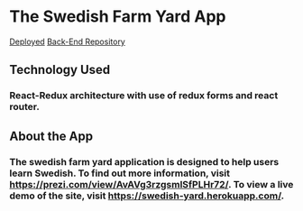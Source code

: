 # The Swedish Farm Yard App 

[Deployed](https://swedish-yard.herokuapp.com/dashboard)
[Back-End Repository](https://github.com/mckoyd/spacedRepetition-server) 

## Technology Used
### React-Redux architecture with use of redux forms and react router.

## About the App
### The swedish farm yard application is designed to help users learn Swedish. To find out more information, visit https://prezi.com/view/AvAVg3rzgsmlSfPLHr72/.  To view a live demo of the site, visit https://swedish-yard.herokuapp.com/.


